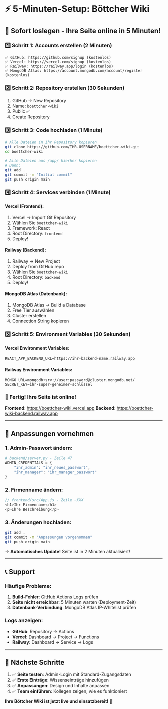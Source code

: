 # ⚡ 5-Minuten-Setup: Böttcher Wiki

## 🎯 Sofort loslegen - Ihre Seite online in 5 Minuten!

### 1️⃣ Schritt 1: Accounts erstellen (2 Minuten)
```
✅ GitHub: https://github.com/signup (kostenlos)
✅ Vercel: https://vercel.com/signup (kostenlos)
✅ Railway: https://railway.app/login (kostenlos)
✅ MongoDB Atlas: https://account.mongodb.com/account/register (kostenlos)
```

### 2️⃣ Schritt 2: Repository erstellen (30 Sekunden)
1. GitHub → New Repository
2. Name: `boettcher-wiki`
3. Public ✅
4. Create Repository

### 3️⃣ Schritt 3: Code hochladen (1 Minute)
```bash
# Alle Dateien in Ihr Repository kopieren
git clone https://github.com/IHR-USERNAME/boettcher-wiki.git
cd boettcher-wiki

# Alle Dateien aus /app/ hierher kopieren
# Dann:
git add .
git commit -m "Initial commit"
git push origin main
```

### 4️⃣ Schritt 4: Services verbinden (1 Minute)

#### Vercel (Frontend):
1. Vercel → Import Git Repository
2. Wählen Sie `boettcher-wiki`
3. Framework: React
4. Root Directory: `frontend`
5. Deploy!

#### Railway (Backend):
1. Railway → New Project
2. Deploy from GitHub repo
3. Wählen Sie `boettcher-wiki`
4. Root Directory: `backend`
5. Deploy!

#### MongoDB Atlas (Datenbank):
1. MongoDB Atlas → Build a Database
2. Free Tier auswählen
3. Cluster erstellen
4. Connection String kopieren

### 5️⃣ Schritt 5: Environment Variables (30 Sekunden)

#### Vercel Environment Variables:
```env
REACT_APP_BACKEND_URL=https://ihr-backend-name.railway.app
```

#### Railway Environment Variables:
```env
MONGO_URL=mongodb+srv://user:password@cluster.mongodb.net/
SECRET_KEY=ihr-super-geheimer-schlüssel
```

### 🎉 Fertig! Ihre Seite ist online!

**Frontend**: https://boettcher-wiki.vercel.app
**Backend**: https://boettcher-wiki-backend.railway.app

---

## 🔧 Anpassungen vornehmen

### 1. Admin-Passwort ändern:
```python
# backend/server.py - Zeile 47
ADMIN_CREDENTIALS = {
    "ihr_admin": "ihr_neues_passwort",
    "ihr_manager": "ihr_manager_passwort"
}
```

### 2. Firmenname ändern:
```javascript
// frontend/src/App.js - Zeile ~XXX
<h1>Ihr Firmenname</h1>
<p>Ihre Beschreibung</p>
```

### 3. Änderungen hochladen:
```bash
git add .
git commit -m "Anpassungen vorgenommen"
git push origin main
```
→ **Automatisches Update!** Seite ist in 2 Minuten aktualisiert!

---

## 📞 Support

### Häufige Probleme:
1. **Build-Fehler**: GitHub Actions Logs prüfen
2. **Seite nicht erreichbar**: 5 Minuten warten (Deployment-Zeit)
3. **Datenbank-Verbindung**: MongoDB Atlas IP-Whitelist prüfen

### Logs anzeigen:
- **GitHub**: Repository → Actions
- **Vercel**: Dashboard → Project → Functions
- **Railway**: Dashboard → Service → Logs

---

## 🎯 Nächste Schritte

1. ✅ **Seite testen**: Admin-Login mit Standard-Zugangsdaten
2. ✅ **Erste Einträge**: Wissenseinträge hinzufügen
3. ✅ **Anpassungen**: Design und Inhalte anpassen
4. ✅ **Team einführen**: Kollegen zeigen, wie es funktioniert

**Ihre Böttcher Wiki ist jetzt live und einsatzbereit! 🚀**